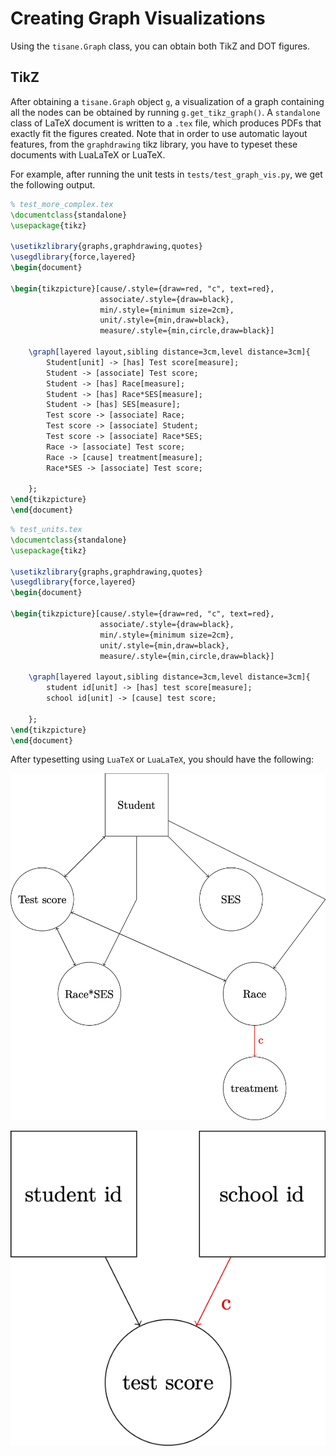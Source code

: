 # Creating Graph Visualizations
Using the `tisane.Graph` class, you can obtain both TikZ and DOT figures.


## TikZ

After obtaining a `tisane.Graph` object `g`, a visualization of a graph containing
all the nodes can be obtained by running `g.get_tikz_graph()`. A `standalone`
class of LaTeX document is
written to a `.tex` file, which produces PDFs that exactly fit the figures created.
Note that in order to use automatic layout features, from the `graphdrawing` tikz
library, you have to typeset these documents with LuaLaTeX or LuaTeX.

For example, after running the unit tests in `tests/test_graph_vis.py`, we get the
following output.

```LaTeX
% test_more_complex.tex
\documentclass{standalone}
\usepackage{tikz}

\usetikzlibrary{graphs,graphdrawing,quotes}
\usegdlibrary{force,layered}
\begin{document}

\begin{tikzpicture}[cause/.style={draw=red, "c", text=red},
                    associate/.style={draw=black},
                    min/.style={minimum size=2cm},
                    unit/.style={min,draw=black},
                    measure/.style={min,circle,draw=black}]

    \graph[layered layout,sibling distance=3cm,level distance=3cm]{
		Student[unit] -> [has] Test score[measure];
		Student -> [associate] Test score;
		Student -> [has] Race[measure];
		Student -> [has] Race*SES[measure];
		Student -> [has] SES[measure];
		Test score -> [associate] Race;
		Test score -> [associate] Student;
		Test score -> [associate] Race*SES;
		Race -> [associate] Test score;
		Race -> [cause] treatment[measure];
		Race*SES -> [associate] Test score;

    };
\end{tikzpicture}
\end{document}
```

```LaTeX
% test_units.tex
\documentclass{standalone}
\usepackage{tikz}

\usetikzlibrary{graphs,graphdrawing,quotes}
\usegdlibrary{force,layered}
\begin{document}

\begin{tikzpicture}[cause/.style={draw=red, "c", text=red},
                    associate/.style={draw=black},
                    min/.style={minimum size=2cm},
                    unit/.style={min,draw=black},
                    measure/.style={min,circle,draw=black}]

    \graph[layered layout,sibling distance=3cm,level distance=3cm]{
		student id[unit] -> [has] test score[measure];
		school id[unit] -> [cause] test score;

    };
\end{tikzpicture}
\end{document}
```

After typesetting using `LuaTeX` or `LuaLaTeX`, you should have the following:

![A graph containing four nodes, Student (square shaped), Test Score (circle shaped), Race (circle shaped), Race*SES (circle shaped), SES (circle shaped), and treatment (circle shaped).](examples/standalone1.png?raw=true)

![A graph containing the nodes student id, test score, and school. Student id and school are circles, and test score is a rectangle. There are arrows between student id and test score, and school id and test score. The arrow from school id to test score is red, and has a c next to it.](examples/standalone2.png?raw=true)
